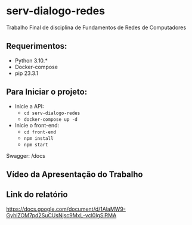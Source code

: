 # serv-dialogo-redes
Trabalho Final de disciplina de Fundamentos de Redes de Computadores

## Requerimentos:
- Python 3.10.*
- Docker-compose
- pip 23.3.1

## Para Iniciar o projeto:
- Inicie a API: 
    - ``cd serv-dialogo-redes``
    - ``docker-compose up -d``
- Inicie o front-end:
    - ``cd front-end``
    - ``npm install``
    - ``npm start``


Swagger: /docs

## Vídeo da Apresentação do Trabalho

## Link do relatório
<https://docs.google.com/document/d/1AlaMW9-GyhiZOM7pd2SuCUsNjsc9MxL-vcl0lgSiRMA>
